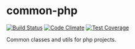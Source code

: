 common-php
==========

[![Build Status](https://api.travis-ci.org/gdbots/common-php.svg)](https://travis-ci.org/gdbots/common-php)
[![Code Climate](https://codeclimate.com/github/gdbots/common-php/badges/gpa.svg)](https://codeclimate.com/github/gdbots/common-php)
[![Test Coverage](https://codeclimate.com/github/gdbots/common-php/badges/coverage.svg)](https://codeclimate.com/github/gdbots/common-php/coverage)

Common classes and utils for php projects.
